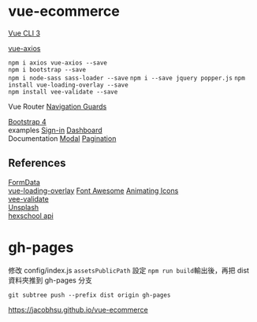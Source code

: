 # vue-ecommerce

[Vue CLI 3](https://cli.vuejs.org/guide/installation.html)  

[vue-axios](https://www.npmjs.com/package/vue-axios)  

`npm i axios vue-axios --save`  
`npm i bootstrap --save`  
`npm i node-sass sass-loader --save` 
`npm i --save jquery popper.js` 
`npm install vue-loading-overlay --save`  
`npm install vee-validate --save`

Vue Router [Navigation Guards](https://router.vuejs.org/guide/advanced/navigation-guards.html)  

[Bootstrap 4](https://getbootstrap.com/)  
examples [Sign-in](https://getbootstrap.com/docs/4.2/examples/sign-in/) [Dashboard](https://getbootstrap.com/docs/4.2/examples/dashboard/)    
Documentation [Modal](https://getbootstrap.com/docs/4.2/components/modal/)  [Pagination](https://getbootstrap.com/docs/4.1/components/pagination/)  


## References 

[FormData](https://developer.mozilla.org/zh-TW/docs/Web/API/FormData)  
[vue-loading-overlay](https://github.com/ankurk91/vue-loading-overlay) 
[Font Awesome](https://fontawesome.com/start)  [Animating Icons](https://fontawesome.com/how-to-use/on-the-web/styling/animating-icons)    
[vee-validate](https://baianat.github.io/vee-validate/)  
[Unsplash](https://unsplash.com/)  
[hexschool api](https://vue-course-api.hexschool.io/)  

# gh-pages

修改 config/index.js `assetsPublicPath` 設定
`npm run build`輸出後，再把 dist 資料夾推到 gh-pages 分支  

`git subtree push --prefix dist origin gh-pages`  

https://jacobhsu.github.io/vue-ecommerce  